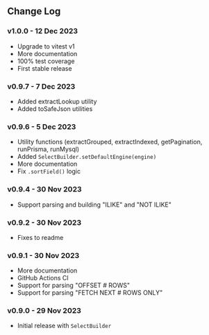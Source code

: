 ## Change Log

### v1.0.0 - 12 Dec 2023

- Upgrade to vitest v1
- More documentation
- 100% test coverage
- First stable release

### v0.9.7 - 7 Dec 2023

- Added extractLookup utility
- Added toSafeJson utilities

### v0.9.6 - 5 Dec 2023

- Utility functions (extractGrouped, extractIndexed, getPagination, runPrisma, runMysql)
- Added `SelectBuilder.setDefaultEngine(engine)`
- More documentation
- Fix `.sortField()` logic

### v0.9.4 - 30 Nov 2023

- Support parsing and building "ILIKE" and "NOT ILIKE"

### v0.9.2 - 30 Nov 2023

- Fixes to readme

### v0.9.1 - 30 Nov 2023

- More documentation
- GitHub Actions CI
- Support for parsing "OFFSET # ROWS"
- Support for parsing "FETCH NEXT # ROWS ONLY"

### v0.9.0 - 29 Nov 2023

- Initial release with `SelectBuilder`
